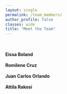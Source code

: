 ```yaml
---
layout: single
permalink: /team_members/
author_profile: false
classes: wide
title: "Meet the Team"
---
```


<br>
<br>
<strong>Eissa Boland</strong>
<br>
<br>
<strong>Romilene Cruz</strong>
<br>
<br>
<strong>Juan Carlos Orlando</strong>
<br>
<br>
<strong>Attila Rakosi</strong>
